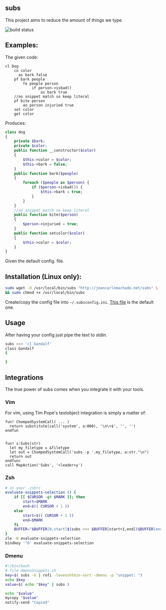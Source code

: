 ## subs

This project aims to reduce the amount of things we type.

![build status](https://travis-ci.org/jeanCarloMachado/subs.svg?branch=master)


## Examples:
The given code:

```
cl Dog
    co color
      as bark false
    pf bark people
        fe people person
            if person->isbad()
                as bark true
    //no snippet match so keep literal
    pf bite person
        ao person injuried true
    set color
    get color
```

Produces:

```php
class dog
{
    private $bark;
    private $color;
    public function __constructor($color)
    {
        $this->color = $color;
        $this->bark = false;
    }
    public function bark($people)
    {
        foreach ($people as $person) {
            if ($person->isbad()) {
                $this->bark = true;
            }
        }
    }
    //no snippet match so keep literal
    public function bite($person)
    {
        $person->injuried = true;
    }
    public function setcolor($color)
    {
        $this->color = $color;
    }
}
```

Given the default config. file.


## Installation (Linux only):

```sh
sudo wget -O /usr/local/bin/subs "http://jeancarlomachado.net/subs" \
&& sudo chmod +x /usr/local/bin/subs

```

Create/copy the config file  into `~/.subsconfig.ini`. [This file](https://raw.githubusercontent.com/jeanCarloMachado/subs/master/EXAMPLE.subsconfig.ini) is the default
one.



## Usage

After having your config just pipe the text to stdin.

```sh
subs <<< 'cl Gandalf'
class Gandalf
{

}
```


## Integrations

The true power of subs comes when you integrate it with your tools.


### Vim

For vim, using Tim Pope's textobject integration is simply a matter of:

```vimscript
fun! ChompedSystemCall( ... )
  return substitute(call('system', a:000), '\n\+$', '', '')
endfun


fun! s:Subs(str)
  let my_filetype = &filetype
  let out = ChompedSystemCall('subs -p '.my_filetype, a:str."\n")
  return out
endfunc
call MapAction('Subs', '<leader>y')
```

### Zsh


```sh
# in your .zshrc
evaluate-snippets-selection () {
    if [[ $CURSOR -gt $MARK ]]; then
        start=$MARK
        end=$(( CURSOR + 1 ))
    else
        start=$(( CURSOR + 1 ))
        end=$MARK
    fi
    BUFFER="$BUFFER[0,start]$(subs <<< $BUFFER[start+1,end])$BUFFER[end+1,-1]"
}
zle -N evaluate-snippets-selection
bindkey '^O' evaluate-snippets-selection
```


### Dmenu

```sh
#!/bin/bash
# file dmenuSnippets.sh
key=$( subs -k | rofi -levenshtein-sort -dmenu -p "snippet: ")
echo $key
value=$( echo "$key" | subs )

echo "$value"
mycopy "$value"
notify-send "Copied"
```
